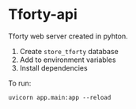 # Tforty-api
Tforty web server created in pyhton.


1. Create `store_tforty` database
2. Add to environment variables
3. Install dependencies

To run:
```
uvicorn app.main:app --reload
```
